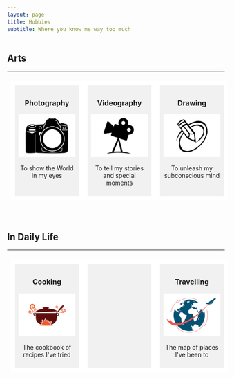```yaml
---
layout: page
title: Hobbies
subtitle: Where you know me way too much
---
```


## Arts

---

<div class="row">
  <div class="column">
    <h3>Photography</h3>
    <a href="/hobbies/photography/"><img src="/img/photos/photography.png" alt="Photography" style="width:100%"></a>
    <p>To show the World in my eyes</p>
  </div>

  <div class="column">
    <h3>Videography</h3>
    <a href="/hobbies/videography/"><img src="/img/video/videography.png" alt="Videography" style="width:100%"></a>
    <p>To tell my stories and special moments</p>
  </div>

  <div class="column">
    <h3>Drawing</h3>
    <a href="/hobbies/drawing/"><img src="/img/drawings/drawing.png" alt="Drawing" style="width:100%"></a>
    <p>To unleash my subconscious mind</p>
  </div>
</div>

<br />

<br />

## In Daily Life

---

<div class="row">
  <div class="column">
    <h3>Cooking</h3>
    <a href="/hobbies/cookbook/"><img src="/img/cooking/cooking.png" alt="Cooking" style="width:100%"></a>
    <p>The cookbook of recipes I've tried</p>
  </div>

  <div class="column">
  </div>

  <div class="column">
    <h3>Travelling</h3>
    <a href="/hobbies/visited/"><img src="/img/travel/travelling.png" alt="Travelling" style="width:100%"></a>
    <p>The map of places I've been to</p>
  </div>
</div>

<style>

  .row,
  .row > .column {
    padding: 8px;
  }

  .row {
    display: table;
    width: 100%;
  }

  /* Create four equal columns that floats next to each other */
  .column {
    background-color: #f1f1f1;
    display: table-cell;
    width: 33%;
    border: 10px solid white;
  }

  h3{
    text-align: center;
  }
  
  p{
    text-align: center;
  }

  @media only screen and (max-width: 600px) {
    .column { 
      display: block;
      width: 100%;
    }
  }

</style>